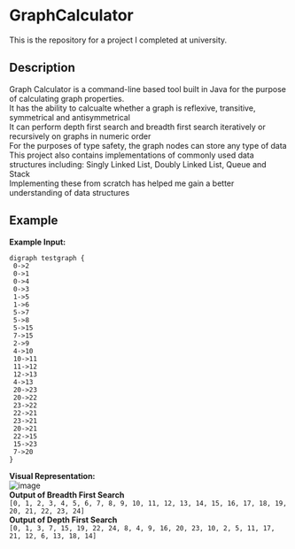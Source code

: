 # GraphCalculator
This is the repository for a project I completed at university.

## Description
Graph Calculator is a command-line based tool built in Java for the purpose of calculating graph properties. <br>
It has the ability to calcualte whether a graph is reflexive, transitive, symmetrical and antisymmetrical <br>
It can perform depth first search and breadth first search iteratively or recursively on graphs in numeric order <br>
For the purposes of type safety, the graph nodes can store any type of data <br>
This project also contains implementations of commonly used data structures including: Singly Linked List, Doubly Linked List, Queue and Stack <br>
Implementing these from scratch has helped me gain a better understanding of data structures

## Example
**Example Input:** <br>
```
digraph testgraph {
 0->2
 0->1
 0->4
 0->3
 1->5
 1->6
 5->7
 5->8
 5->15
 7->15
 2->9
 4->10
 10->11
 11->12
 12->13
 4->13
 20->23
 20->22
 23->22
 22->21
 23->21
 20->21
 22->15
 15->23
 7->20
}
```
**Visual Representation:**<br>
![image](https://github.com/noahblob/GraphCalculator/assets/107817272/1be8041e-084a-4bce-93d6-65968a9825f5)
<br>
**Output of Breadth First Search** <br>
```[0, 1, 2, 3, 4, 5, 6, 7, 8, 9, 10, 11, 12, 13, 14, 15, 16, 17, 18, 19, 20, 21, 22, 23, 24]```
<br>
**Output of Depth First Search** <br>
```[0, 1, 3, 7, 15, 19, 22, 24, 8, 4, 9, 16, 20, 23, 10, 2, 5, 11, 17, 21, 12, 6, 13, 18, 14]```

